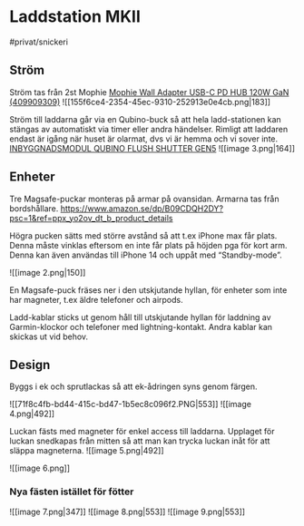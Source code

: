 # Laddstation MKII

#privat/snickeri
## Ström
Ström tas från 2st Mophie
[Mophie Wall Adapter USB-C PD HUB 120W GaN \(409909309\)](https://www.dustin.se/product/5011331359/wall-adapter-usb-c-pd-hub-120w-gan)
![[155f6ce4-2354-45ec-9310-252913e0e4cb.png|183]]

Ström till laddarna går via en Qubino-buck så att hela ladd-stationen kan stängas av automatiskt via timer eller andra händelser. Rimligt att laddaren endast är igång när huset är olarmat, dvs vi är hemma och vi sover inte.
[INBYGGNADSMODUL QUBINO FLUSH SHUTTER GEN5](https://www.bauhaus.se/inbyggnadsmodul-qubino-flush-shutter-gen5-650767?gad_source=1&gclid=CjwKCAiAgeeqBhBAEiwAoDDhn-9NNHs3xuEOHvgc1UKbwi_SwemJbxlMfSBN9fz3U2d_4dEg1x2QZRoC5g4QAvD_BwE)
![[image 3.png|164]]

## Enheter
Tre Magsafe-puckar monteras på armar på ovansidan. Armarna tas från bordshållare.
https://www.amazon.se/dp/B09CDQH2DY?psc=1&ref=ppx_yo2ov_dt_b_product_details

Högra pucken sätts med större avstånd så att t.ex iPhone max får plats. Denna måste vinklas eftersom en inte får plats på höjden pga för kort arm. Denna kan även användas till iPhone 14 och uppåt med “Standby-mode”.

![[image 2.png|150]]

En Magsafe-puck fräses ner i den utskjutande hyllan, för enheter som inte har magneter, t.ex äldre telefoner och airpods.

Ladd-kablar sticks ut genom håll till utskjutande hyllan för laddning av Garmin-klockor och telefoner med lightning-kontakt. Andra kablar kan skickas ut vid behov.

## Design
Byggs i ek och sprutlackas så att ek-ådringen syns genom färgen.

![[71f8c4fb-bd44-415c-bd47-1b5ec8c096f2.PNG|553]]
![[image 4.png|492]]


Luckan fästs med magneter för enkel access till laddarna. Upplaget för luckan snedkapas från mitten så att man kan trycka luckan inåt för att släppa magneterna.
![[image 5.png|492]]

![[image 6.png]]

### Nya fästen istället för fötter
![[image 7.png|347]]
![[image 8.png|553]]
![[image 9.png|553]]